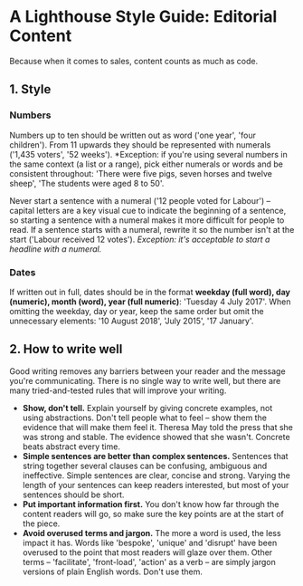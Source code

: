 # A Lighthouse Style Guide: Editorial Content

Because when it comes to sales, content counts as much as code.

## 1. Style

### Numbers

Numbers up to ten should be written out as word ('one year', 'four children'). From 11 upwards they should be represented with numerals ('1,435 voters', '52 weeks'). *Exception: if you're using several numbers in the same context (a list or a range), pick either numerals or words and be consistent throughout: 'There were five pigs, seven horses and twelve sheep', 'The students were aged 8 to 50'.

Never start a sentence with a numeral ('12 people voted for Labour') – capital letters are a key visual cue to indicate the beginning of a sentence, so starting a sentence with a numeral makes it more difficult for people to read. If a sentence starts with a numeral, rewrite it so the number isn't at the start ('Labour received 12 votes'). *Exception: it's acceptable to start a headline with a numeral.*

### Dates

If written out in full, dates should be in the format __weekday (full word), day (numeric), month (word), year (full numeric)__: 'Tuesday 4 July 2017'. When omitting the weekday, day or year, keep the same order but omit the unnecessary elements: '10 August 2018', 'July 2015', '17 January'.

## 2. How to write well

Good writing removes any barriers between your reader and the message you're communicating. There is no single way to write well, but there are many tried-and-tested rules that will improve your writing.

- **Show, don't tell.** Explain yourself by giving concrete examples, not using abstractions. Don't tell people what to feel – show them the evidence that will make them feel it. Theresa May told the press that she was strong and stable. The evidence showed that she wasn't. Concrete beats abstract every time.
- **Simple sentences are better than complex sentences.** Sentences that string together several clauses can be confusing, ambiguous and ineffective. Simple sentences are clear, concise and strong. Varying the length of your sentences can keep readers interested, but most of your sentences should be short.
- **Put important information first.** You don't know how far through the content readers will go, so make sure the key points are at the start of the piece.
- **Avoid overused terms and jargon.** The more a word is used, the less impact it has. Words like 'bespoke', 'unique' and 'disrupt' have been overused to the point that most readers will glaze over them. Other terms – 'facilitate', 'front-load', 'action' as a verb – are simply jargon versions of plain English words. Don't use them.
